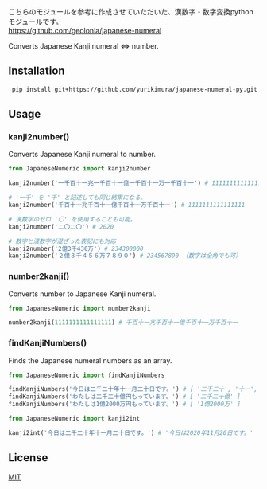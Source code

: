 こちらのモジュールを参考に作成させていただいた、漢数字・数字変換pythonモジュールです。  
https://github.com/geolonia/japanese-numeral 

Converts Japanese Kanji numeral <=> number.

## Installation

```bash
 pip install git+https://github.com/yurikimura/japanese-numeral-py.git
```

## Usage

### kanji2number()

Converts Japanese Kanji numeral to number.

```python
from JapaneseNumeric import kanji2number

kanji2number('一千百十一兆一千百十一億一千百十一万一千百十一') # 1111111111111111

# '一千' を '千' と記述しても同じ結果になる。
kanji2number('千百十一兆千百十一億千百十一万千百十一') # 1111111111111111

# 漢数字のゼロ '〇' を使用することも可能。
kanji2number('二〇二〇') # 2020

# 数字と漢数字が混ざった表記にも対応
kanji2number('2億3千430万') # 234300000
kanji2number('２億３千４５６万７８９０') # 234567890 （数字は全角でも可）
```

### number2kanji()

Converts number to Japanese Kanji numeral.

```python
from JapaneseNumeric import number2kanji

number2kanji(1111111111111111) # 千百十一兆千百十一億千百十一万千百十一
```

### findKanjiNumbers()

Finds the Japanese numeral numbers as an array.

```python
from JapaneseNumeric import findKanjiNumbers

findKanjiNumbers('今日は二千二十年十一月二十日です。') # [ '二千二十', '十一', '二十' ]
findKanjiNumbers('わたしは二千二十億円もっています。') # [ '二千二十億' ]
findKanjiNumbers('わたしは1億2000万円もっています。') # [ '1億2000万' ]
```

```python
from JapaneseNumeric import kanji2int

kanji2int('今日は二千二十年十一月二十日です。') # '今日は2020年11月20日です。'
```

## License

[MIT](LICENSE)

